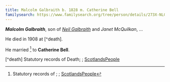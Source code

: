 ```yaml
---
title: Malcolm Galbraith b. 1828 m. Catherine Bell
familysearch: https://www.familysearch.org/tree/person/details/273X-NLG
---
```

***Malcolm Galbraith***, son of *[Neil Galbraith](galbraith-neil-1797-mcquilkan.md)* and *Janet McQuilkan*, ...

He died in 1908 at [^death].

He married [^marriage] to **Catherine Bell**.

[^marriage]: Statutory records of ;  ; [ScotlandsPeople](https://www.scotlandspeople.gov.uk/view-image/nrs_stat_marriages/1513908)

[^death] Statutory records of Death; ; [ScotlandsPeople](https://www.scotlandspeople.gov.uk/view-image/nrs_stat_deaths/6074476)
